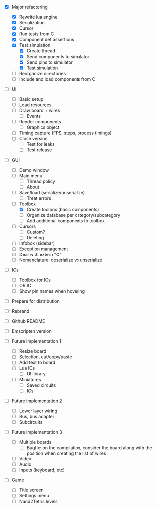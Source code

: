 - [x] Major refactoring
  - [x] Rewrite lua engine
  - [x] Serialization
  - [x] Cursor
  - [x] Run tests from C
  - [x] Component def assertions
  - [x] Test simulation
    - [x] Create thread
    - [x] Send components to simulator
    - [x] Send pins to simulator
    - [x] Test simulation
  - [ ] Reorganize directories
  - [ ] Include and load components from C

- [ ] UI
  - [ ] Basic setup
  - [ ] Load resources
  - [ ] Draw board + wires
    - [ ] Events
  - [ ] Render components
    - [ ] Graphics object
  - [ ] Timing capture (FPS, steps, process timings)
  - [ ] Close version
    - [ ] Test for leaks
    - [ ] Test release
  
- [ ] GUI
  - [ ] Demo window
  - [ ] Main menu
    - [ ] Thread policy
    - [ ] About
  - [ ] Save/load (serialize/unserialize)
    - [ ] Treat errors
  - [ ] Toolbox
    - [x] Create toolbox (basic components)
    - [ ] Organize database per category/subcategory
    - [ ] Add additional components to toolbox
  - [ ] Cursors
    - [ ] Custom?
    - [ ] Deleting
  - [ ] Infobox (sidebar)
  - [ ] Exception management
  - [ ] Deal with extern "C"
  - [ ] Nomenclature: deserialize vs unserialize
  
- [ ] ICs
  - [ ] Toolbox for ICs
  - [ ] OR IC 
  - [ ] Show pin names when hovering

- [ ] Prepare for distribution
 - [ ] Rebrand
 - [ ] Github README
 - [ ] Emscripten version
 

- [ ] Future implementation 1
  - [ ] Resize board
  - [ ] Selection, cut/copy/paste
  - [ ] Add text to board
  - [ ] Lua ICs
    - [ ] UI library
  - [ ] Miniatures
    - [ ] Saved circuits
    - [ ] ICs

- [ ] Future implementation 2
  - [ ] Lower layer wiring
  - [ ] Bus, bus adapter
  - [ ] Subcircuits

- [ ] Future implementation 3
  - [ ] Multiple boards
    - [ ] Bugfix: on the compilation, consider the board along with the position when creating the list of wires
  - [ ] Video
  - [ ] Audio
  - [ ] Inputs (keyboard, etc)

- [ ] Game
  - [ ] Title screen
  - [ ] Settings menu
  - [ ] Nand2Tetris levels
